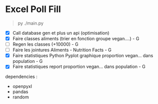 # Excel Poll Fill

> py ./main.py

- [x] Call database gen et plus un api (optimisation)
- [x] Faire classes aliments (trier en fonction groupe vegan....) - G
- [ ] Regen les classes (+10000) - G
- [ ] Faire les jointures Aliments - Nutrition Facts - G
- [x] Faire statistiques Python Pyplot graphique proportion vegan... dans population - G
- [x] Faire statistiques report proportion vegan... dans population - G

dependencies : 
- openpyxl
- pandas
- random
